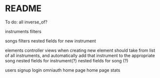 # README

To do:
all
  inverse_of?

instruments
  filters

songs
  filters
  nested fields for new instrument

elements
    controller
    views
    when creating new element should take from list of all instruments, and automatically add that instrument to the appropriate song
    nested fields for instrument(?)
    nested fields for song (?)



users
    signup
    login
    omniauth
    home page
    home page stats

